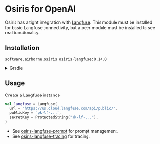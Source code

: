 # Osiris for OpenAI

Osiris has a tight integration with [Langfuse](https://langfuse.com/).
This module must be installed for basic Langfuse connectivity,
but a peer module must be installed to see real functionality.

## Installation

`software.airborne.osiris:osiris-langfuse:0.14.0`

<details>

<summary>Gradle</summary>

```kotlin
plugins {
  id("com.google.cloud.artifactregistry.gradle-plugin")
}

repositories {
  maven {
    url = uri("artifactregistry://us-central1-maven.pkg.dev/airborne-software/maven")
  }
}

dependencies {
  implementation("software.airborne.osiris:osiris-langfuse:0.14.0")

  /**
   * Also include at least one of the following peers.
   */
  implementation("software.airborne.osiris:osiris-langfuse-prompt:0.14.0") 
  implementation("software.airborne.osiris:osiris-langfuse-tracing:0.14.0")

  /**
   * Also include one of the following,
   * depending on whether you're using the agentic framework or the core module.
   */
  implementation("software.airborne.osiris:osiris-agentic:0.14.0") 
  implementation("software.airborne.osiris:osiris-core:0.14.0")
}
```

</details>

## Usage

Create a Langfuse instance

```kotlin
val langfuse = Langfuse(
  url = "https://us.cloud.langfuse.com/api/public/",
  publicKey = "pk-lf-...",
  secretKey = ProtectedString("sk-lf-..."),
)
```

- See [osiris-langfuse-prompt](./prompt)
  for prompt management.
- See [osiris-langfuse-tracing](./prompt)
  for tracing.
